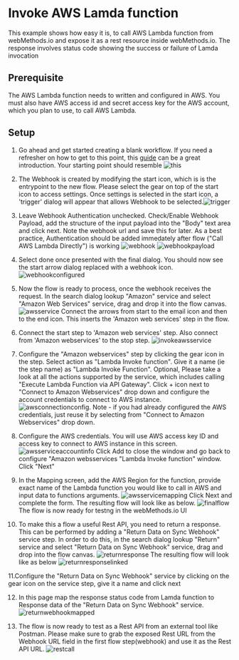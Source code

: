 # Invoke  AWS Lamda function

This example shows how easy it is,  to call AWS Lambda function from webMethods.io and expose it as a rest resource inside webMethods.io. The response involves status code showing the success or failure of Lamda invocation

## Prerequisite

The AWS Lambda function needs to written and configured in AWS. You must also have AWS access id and secret access key for the AWS account, which you plan to use, to call AWS Lambda.


## Setup

1. Go ahead and get started creating a blank workflow. If you need a refresher on how to get to this point, this [guide](https://docs.webmethods.io/workflow-building-blocks/creating-first-workflow) can be a great introduction. Your starting point should resemble ![this](https://github.com/flyondeals/webmethodsio-examples/blob/master/aws-lamda/Creating_First_Workflow.png)

2. The Webhook is created by modifying the start icon, which is is the entrypoint to the new flow. Please select the gear on top of the start icon to access settings. Once settings is selected in the start icon, a 'trigger' dialog will appear that allows Webhook to be selected.![trigger](https://github.com/flyondeals/webmethodsio-examples/blob/master/aws-lamda/trigger.png) 

3. Leave Webhook Authentication unchecked. Check/Enable Webhook Payload, add the structure of the input payload into the "Body" text area and click next. Note the webhook url and save this for later. As a best practice, Authentication should be added immedately after flow ("Call AWS Lambda Directly") is working ![webhook](https://github.com/flyondeals/webmethodsio-examples/blob/master/aws-lamda/webhook.png)  ![webhookpayload](https://github.com/flyondeals/webmethodsio-examples/blob/master/aws-lamda/webhook_payload.png) 

4. Select done once presented with the final dialog. You should now see the start arrow dialog replaced with a webhook icon. ![webhookconfigured](https://github.com/flyondeals/webmethodsio-examples/blob/master/aws-lamda/webhookconfigured.png)


5. Now the flow is ready to process, once the webhook receives the request. In the search dialog lookup "Amazon" service and select "Amazon Web Services" service, drag and drop it into the flow canvas. ![awsservice](https://github.com/flyondeals/webmethodsio-examples/blob/master/aws-lamda/aws_service.png) Connect the arrows from start to the email icon and then to the end icon. This inserts the 'Amazon web services' step in the flow. 

6. Connect the start step to 'Amazon web services' step. Also connect from 'Amazon webservices' to the stop step. ![invokeawsservice](https://github.com/flyondeals/webmethodsio-examples/blob/master/aws-lamda/invoke_aws_service.png)

7. Configure the "Amazon webservices" step by clicking the gear icon in the step. Select action as "Lambda Invoke function". Give it a name (ie the step name) as "Lambda Invoke Function". Optional, Please take a look at all the actions supported by the service, which includes calling "Execute Lambda Function via API Gateway". Click + icon next to "Connect to Amazon Webservices" drop down and configure the account credentials to connect to AWS instance. ![awsconnectionconfig](https://github.com/flyondeals/webmethodsio-examples/blob/master/aws-lamda/aws_connection_config.png). Note - if you had already configured the AWS credentials, just reuse it by selecting from "Connect to Amazon Webservices" drop down.

8. Configure the AWS credentials. You will use AWS access key ID and access key to connect to AWS instance in this screen. ![awsserviceaccountinfo](https://github.com/flyondeals/webmethodsio-examples/blob/master/aws-lamda/aws_service_account_info.png) Click Add to close the window and go back to  configure "Amazon websservices "Lambda Invoke function" window. Click "Next" 

9. In the Mapping screen, add the AWS Region for the function, provide exact name of the Lambda function you would like to call in AWS and  input data to functions arguments. ![awsservicemapping](https://github.com/flyondeals/webmethodsio-examples/blob/master/aws-lamda/aws_service_mapping.png) Click Next and complete the form. The resulting flow will look like as below. ![finalflow](https://github.com/flyondeals/webmethodsio-examples/blob/master/aws-lamda/final_flow.png)The flow is now ready for testng in the webMethods.io UI

10. To make this a flow a useful Rest API, you need to return a response. This can be performed by adding a "Return Data on Sync Webhook" service step. In order to do this, in the search dialog lookup "Return" service and select  "Return Data on Sync Webhook" service, drag and drop into the flow canvas. ![returnresponse](https://github.com/flyondeals/webmethodsio-examples/blob/master/aws-lamda/return_webhook.png) The resulting flow will look like as below ![returnresponselinked](https://github.com/flyondeals/webmethodsio-examples/blob/master/aws-lamda/return_webhook_linked.png) 

11.Configure the "Return Data on Sync Webhook" service by clicking on the gear icon on the service step, give it a name and click next

12. In this page map the response status code from Lamda function to Response data of the "Return Data on Sync Webhook" service. ![returnwebhookmapped](https://github.com/flyondeals/webmethodsio-examples/blob/master/aws-lamda/return_webhook_mapped.png)

13. The flow is now ready to test as a Rest API from an external tool like Postman. Please make sure to grab the exposed Rest URL from the Webhook URL field in the first flow step(webhook) and use it as the Rest API URL. ![restcall](https://github.com/flyondeals/webmethodsio-examples/blob/master/aws-lamda/rest.png)

